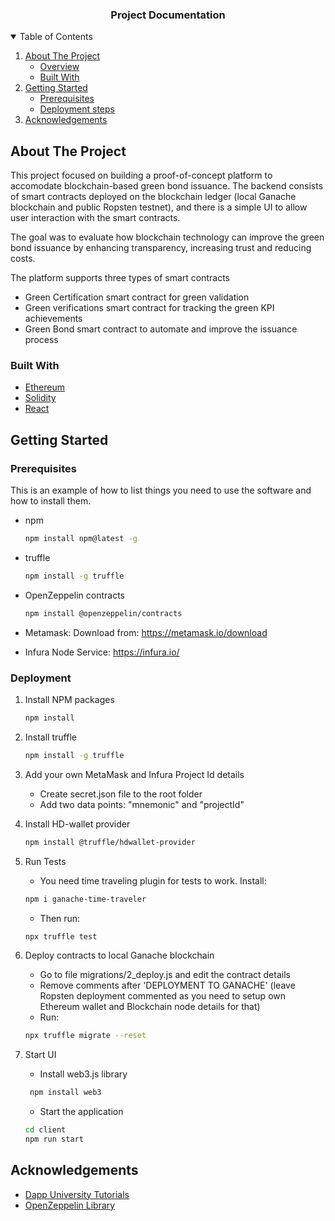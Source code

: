 <p align="center"> 
  <h3 align="center">Project Documentation</h3>
</p>

<!-- TABLE OF CONTENTS -->
<details open="open">
  <summary>Table of Contents</summary>
  <ol>
    <li>
      <a href="#about-the-project">About The Project</a>
      <ul>
        <li><a href="#about-the-project">Overview</a></li>
        <li><a href="#built-with">Built With</a></li>
      </ul>
    </li>
    <li>
      <a href="#getting-started">Getting Started</a>
      <ul>
        <li><a href="#prerequisites">Prerequisites</a></li>
        <li><a href="#deployment">Deployment steps</a></li>
      </ul>
    </li>
    <li><a href="#acknowledgements">Acknowledgements</a></li>
  </ol>
</details>

<!-- ABOUT THE PROJECT -->
## About The Project

This project focused on building a proof-of-concept platform to accomodate blockchain-based green bond issuance.
The backend consists of smart contracts deployed on the blockchain ledger (local Ganache blockchain and public Ropsten testnet), and there is a simple UI to allow user interaction with the smart contracts.

The goal was to evaluate how blockchain technology can improve the green bond issuance by enhancing transparency, increasing trust and reducing costs.

The platform supports three types of smart contracts
* Green Certification smart contract for green validation
* Green verifications smart contract for tracking the green KPI achievements
* Green Bond smart contract to automate and improve the issuance process


### Built With

* [Ethereum](https://ethereum.org/en/)
* [Solidity](https://docs.soliditylang.org/)
* [React](https://reactjs.org/)

<!-- GETTING STARTED -->
## Getting Started


### Prerequisites

This is an example of how to list things you need to use the software and how to install them.
* npm
  ```sh
  npm install npm@latest -g

* truffle
  ```sh
  npm install -g truffle

* OpenZeppelin contracts
    ```sh
    npm install @openzeppelin/contracts

* Metamask: Download from: https://metamask.io/download

* Infura Node Service: https://infura.io/ 

### Deployment


1. Install NPM packages
   ```sh
   npm install
   ```
2. Install truffle
   ```sh
   npm install -g truffle
   ```
   
3. Add your own MetaMask and Infura Project Id details
   - Create secret.json file to the root folder
   - Add two data points: "mnemonic" and "projectId"

4. Install HD-wallet provider
   ```sh
   npm install @truffle/hdwallet-provider
   ```
   
   
5. Run Tests
   * You need time traveling plugin for tests to work. Install:
   ```sh
   npm i ganache-time-traveler
   ```
   * Then run:
   ```sh
   npx truffle test
   ```
4. Deploy contracts to local Ganache blockchain
   * Go to file migrations/2_deploy.js and edit the contract details
   * Remove comments after 'DEPLOYMENT TO GANACHE' (leave Ropsten deployment commented as you need to setup own Ethereum wallet and Blockchain node details for that)
   * Run:
    ```sh
   npx truffle migrate --reset
   ```
5. Start UI
   * Install web3.js library
   ```sh
    npm install web3
   ```
   * Start the application
    ```sh
    cd client
    npm run start
    ```


<!-- ACKNOWLEDGEMENTS -->
## Acknowledgements
* [Dapp University Tutorials](https://www.dappuniversity.com/)
* [OpenZeppelin Library](https://openzeppelin.com/)
